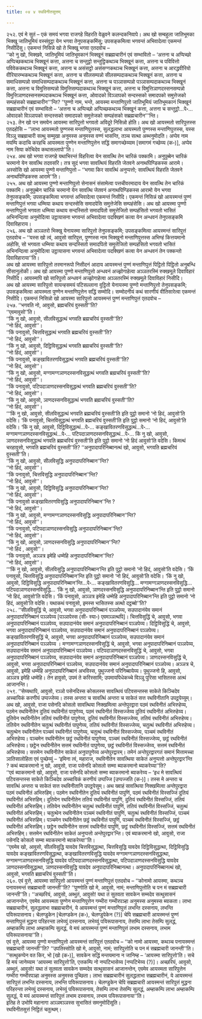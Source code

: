 ```yaml
---
title: ०४ ४ रथविनीतसुत्तम्

---
```


२५२. एवं मे सुतं – एकं समयं भगवा राजगहे विहरति वेळुवने कलन्दकनिवापे। अथ खो सम्बहुला जातिभूमका भिक्खू जातिभूमियं वस्संवुट्ठा येन भगवा तेनुपसङ्कमिंसु; उपसङ्कमित्वा भगवन्तं अभिवादेत्वा एकमन्तं निसीदिंसु। एकमन्तं निसिन्ने खो ते भिक्खू भगवा एतदवोच –  
‘‘को नु खो, भिक्खवे, जातिभूमियं जातिभूमकानं भिक्खूनं सब्रह्मचारीनं एवं सम्भावितो – ‘अत्तना च अप्पिच्छो अप्पिच्छकथञ्च भिक्खूनं कत्ता, अत्तना च सन्तुट्ठो सन्तुट्ठिकथञ्च भिक्खूनं कत्ता, अत्तना च पविवित्तो पविवेककथञ्च भिक्खूनं कत्ता, अत्तना च असंसट्ठो असंसग्गकथञ्च भिक्खूनं कत्ता, अत्तना च आरद्धवीरियो वीरियारम्भकथञ्च भिक्खूनं कत्ता, अत्तना च सीलसम्पन्नो सीलसम्पदाकथञ्च भिक्खूनं कत्ता, अत्तना च समाधिसम्पन्नो समाधिसम्पदाकथञ्च भिक्खूनं कत्ता, अत्तना च पञ्ञासम्पन्नो पञ्ञासम्पदाकथञ्च भिक्खूनं कत्ता, अत्तना च विमुत्तिसम्पन्नो विमुत्तिसम्पदाकथञ्च भिक्खूनं कत्ता, अत्तना च विमुत्तिञाणदस्सनसम्पन्नो विमुत्तिञाणदस्सनसम्पदाकथञ्च भिक्खूनं कत्ता, ओवादको विञ्ञापको सन्दस्सको समादपको समुत्तेजको सम्पहंसको सब्रह्मचारीन’’’न्ति? ‘‘पुण्णो नाम, भन्ते, आयस्मा मन्ताणिपुत्तो जातिभूमियं जातिभूमकानं भिक्खूनं सब्रह्मचारीनं एवं सम्भावितो – ‘अत्तना च अप्पिच्छो अप्पिच्छकथञ्च भिक्खूनं कत्ता, अत्तना च सन्तुट्ठो…पे॰… ओवादको विञ्ञापको सन्दस्सको समादपको समुत्तेजको सम्पहंसको सब्रह्मचारीन’’’न्ति।  
२५३. तेन खो पन समयेन आयस्मा सारिपुत्तो भगवतो अविदूरे निसिन्नो होति। अथ खो आयस्मतो सारिपुत्तस्स एतदहोसि – ‘‘लाभा आयस्मतो पुण्णस्स मन्ताणिपुत्तस्स, सुलद्धलाभा आयस्मतो पुण्णस्स मन्ताणिपुत्तस्स, यस्स विञ्ञू सब्रह्मचारी सत्थु सम्मुखा अनुमस्स अनुमस्स वण्णं भासन्ति, तञ्च सत्था अब्भनुमोदति। अप्पेव नाम मयम्पि कदाचि करहचि आयस्मता पुण्णेन मन्ताणिपुत्तेन सद्धिं समागच्छेय्याम [समागमं गच्छेय्य (क॰)], अप्पेव नाम सिया कोचिदेव कथासल्लापो’’ति।  
२५४. अथ खो भगवा राजगहे यथाभिरन्तं विहरित्वा येन सावत्थि तेन चारिकं पक्कामि। अनुपुब्बेन चारिकं चरमानो येन सावत्थि तदवसरि। तत्र सुदं भगवा सावत्थियं विहरति जेतवने अनाथपिण्डिकस्स आरामे। अस्सोसि खो आयस्मा पुण्णो मन्ताणिपुत्तो – ‘‘भगवा किर सावत्थिं अनुप्पत्तो; सावत्थियं विहरति जेतवने अनाथपिण्डिकस्स आरामे’’ति।  
२५५. अथ खो आयस्मा पुण्णो मन्ताणिपुत्तो सेनासनं संसामेत्वा पत्तचीवरमादाय येन सावत्थि तेन चारिकं पक्कामि। अनुपुब्बेन चारिकं चरमानो येन सावत्थि जेतवनं अनाथपिण्डिकस्स आरामो येन भगवा तेनुपसङ्कमि; उपसङ्कमित्वा भगवन्तं अभिवादेत्वा एकमन्तं निसीदि। एकमन्तं निसिन्नं खो आयस्मन्तं पुण्णं मन्ताणिपुत्तं भगवा धम्मिया कथाय सन्दस्सेसि समादपेसि समुत्तेजेसि सम्पहंसेसि। अथ खो आयस्मा पुण्णो मन्ताणिपुत्तो भगवता धम्मिया कथाय सन्दस्सितो समादपितो समुत्तेजितो सम्पहंसितो भगवतो भासितं अभिनन्दित्वा अनुमोदित्वा उट्ठायासना भगवन्तं अभिवादेत्वा पदक्खिणं कत्वा येन अन्धवनं तेनुपसङ्कमि दिवाविहाराय।  
२५६. अथ खो अञ्ञतरो भिक्खु येनायस्मा सारिपुत्तो तेनुपसङ्कमि; उपसङ्कमित्वा आयस्मन्तं सारिपुत्तं एतदवोच – ‘‘यस्स खो त्वं, आवुसो सारिपुत्त, पुण्णस्स नाम भिक्खुनो मन्ताणिपुत्तस्स अभिण्हं कित्तयमानो अहोसि, सो भगवता धम्मिया कथाय सन्दस्सितो समादपितो समुत्तेजितो सम्पहंसितो भगवतो भासितं अभिनन्दित्वा अनुमोदित्वा उट्ठायासना भगवन्तं अभिवादेत्वा पदक्खिणं कत्वा येन अन्धवनं तेन पक्कन्तो दिवाविहाराया’’ति।  
अथ खो आयस्मा सारिपुत्तो तरमानरूपो निसीदनं आदाय आयस्मन्तं पुण्णं मन्ताणिपुत्तं पिट्ठितो पिट्ठितो अनुबन्धि सीसानुलोकी। अथ खो आयस्मा पुण्णो मन्ताणिपुत्तो अन्धवनं अज्झोगाहेत्वा अञ्ञतरस्मिं रुक्खमूले दिवाविहारं निसीदि। आयस्मापि खो सारिपुत्तो अन्धवनं अज्झोगाहेत्वा अञ्ञतरस्मिं रुक्खमूले दिवाविहारं निसीदि।  
अथ खो आयस्मा सारिपुत्तो सायन्हसमयं पटिसल्लाना वुट्ठितो येनायस्मा पुण्णो मन्ताणिपुत्तो तेनुपसङ्कमि; उपसङ्कमित्वा आयस्मता पुण्णेन मन्ताणिपुत्तेन सद्धिं सम्मोदि। सम्मोदनीयं कथं सारणीयं वीतिसारेत्वा एकमन्तं निसीदि। एकमन्तं निसिन्नो खो आयस्मा सारिपुत्तो आयस्मन्तं पुण्णं मन्ताणिपुत्तं एतदवोच –  
२५७. ‘‘भगवति नो, आवुसो, ब्रह्मचरियं वुस्सती’’ति?  
‘‘एवमावुसो’’ति।  
‘‘किं नु खो, आवुसो, सीलविसुद्धत्थं भगवति ब्रह्मचरियं वुस्सती’’ति?  
‘‘नो हिदं, आवुसो’’।  
‘‘किं पनावुसो, चित्तविसुद्धत्थं भगवति ब्रह्मचरियं वुस्सती’’ति?  
‘‘नो हिदं, आवुसो’’।  
‘‘किं नु खो, आवुसो, दिट्ठिविसुद्धत्थं भगवति ब्रह्मचरियं वुस्सती’’ति?  
‘‘नो हिदं, आवुसो’’।  
‘‘किं पनावुसो, कङ्खावितरणविसुद्धत्थं भगवति ब्रह्मचरियं वुस्सती’’ति?  
‘‘नो हिदं, आवुसो’’।  
‘‘किं नु खो, आवुसो, मग्गामग्गञाणदस्सनविसुद्धत्थं भगवति ब्रह्मचरियं वुस्सती’’ति?  
‘‘नो हिदं, आवुसो’’।  
‘‘किं पनावुसो, पटिपदाञाणदस्सनविसुद्धत्थं भगवति ब्रह्मचरियं वुस्सती’’ति?  
‘‘नो हिदं, आवुसो’’।  
‘‘किं नु खो, आवुसो, ञाणदस्सनविसुद्धत्थं भगवति ब्रह्मचरियं वुस्सती’’ति?  
‘‘नो हिदं, आवुसो’’।  
‘‘‘किं नु खो, आवुसो, सीलविसुद्धत्थं भगवति ब्रह्मचरियं वुस्सती’ति इति पुट्ठो समानो ‘नो हिदं, आवुसो’ति वदेसि। ‘किं पनावुसो, चित्तविसुद्धत्थं भगवति ब्रह्मचरियं वुस्सती’ति इति पुट्ठो समानो ‘नो हिदं, आवुसो’ति वदेसि। ‘किं नु खो, आवुसो, दिट्ठिविसुद्धत्थं…पे॰… कङ्खावितरणविसुद्धत्थं…पे॰… मग्गामग्गञाणदस्सनविसुद्धत्थं…पे॰… पटिपदाञाणदस्सनविसुद्धत्थं…पे॰… किं नु खो, आवुसो, ञाणदस्सनविसुद्धत्थं भगवति ब्रह्मचरियं वुस्सती’ति इति पुट्ठो समानो ‘नो हिदं आवुसो’ति वदेसि। किमत्थं चरहावुसो, भगवति ब्रह्मचरियं वुस्सती’’ति? ‘‘अनुपादापरिनिब्बानत्थं खो, आवुसो, भगवति ब्रह्मचरियं वुस्सती’’ति।  
‘‘किं नु खो, आवुसो, सीलविसुद्धि अनुपादापरिनिब्बान’’न्ति?  
‘‘नो हिदं, आवुसो’’।  
‘‘किं पनावुसो, चित्तविसुद्धि अनुपादापरिनिब्बान’’न्ति?  
‘‘नो हिदं, आवुसो’’।  
‘‘किं नु खो, आवुसो, दिट्ठिविसुद्धि अनुपादापरिनिब्बान’’न्ति?  
‘‘नो हिदं, आवुसो’’।  
‘‘किं पनावुसो कङ्खावितरणविसुद्धि अनुपादापरिनिब्बान’’न्ति ?  
‘‘नो हिदं, आवुसो’’।  
‘‘किं नु खो, आवुसो, मग्गामग्गञाणदस्सनविसुद्धि अनुपादापरिनिब्बान’’न्ति?  
‘‘नो हिदं, आवुसो’’।  
‘‘किं पनावुसो, पटिपदाञाणदस्सनविसुद्धि अनुपादापरिनिब्बान’’न्ति?  
‘‘नो हिदं, आवुसो’’।  
‘‘किं नु खो, आवुसो, ञाणदस्सनविसुद्धि अनुपादापरिनिब्बान’’न्ति?  
‘‘नो हिदं , आवुसो’’।  
‘‘किं पनावुसो, अञ्ञत्र इमेहि धम्मेहि अनुपादापरिनिब्बान’’न्ति?  
‘‘नो हिदं, आवुसो’’।  
‘‘‘किं नु खो, आवुसो, सीलविसुद्धि अनुपादापरिनिब्बान’न्ति इति पुट्ठो समानो ‘नो हिदं, आवुसो’ति वदेसि। ‘किं पनावुसो, चित्तविसुद्धि अनुपादापरिनिब्बान’न्ति इति पुट्ठो समानो ‘नो हिदं, आवुसो’ति वदेसि। ‘किं नु खो, आवुसो, दिट्ठिविसुद्धि अनुपादापरिनिब्बान’न्ति…पे॰… कङ्खावितरणविसुद्धि… मग्गामग्गञाणदस्सनविसुद्धि… पटिपदाञाणदस्सनविसुद्धि… ‘किं नु खो, आवुसो, ञाणदस्सनविसुद्धि अनुपादापरिनिब्बान’न्ति इति पुट्ठो समानो ‘नो हिदं, आवुसो’ति वदेसि। ‘किं पनावुसो, अञ्ञत्र इमेहि धम्मेहि अनुपादापरिनिब्बान’न्ति इति पुट्ठो समानो ‘नो हिदं, आवुसो’ति वदेसि। यथाकथं पनावुसो, इमस्स भासितस्स अत्थो दट्ठब्बो’’ति?  
२५८. ‘‘सीलविसुद्धिं चे, आवुसो, भगवा अनुपादापरिनिब्बानं पञ्ञपेय्य, सउपादानंयेव समानं अनुपादापरिनिब्बानं पञ्ञपेय्य [पञ्ञापेस्स (सी॰ स्या॰) एवमञ्ञत्थपि]। चित्तविसुद्धिं चे, आवुसो, भगवा अनुपादापरिनिब्बानं पञ्ञपेय्य, सउपादानंयेव समानं अनुपादापरिनिब्बानं पञ्ञपेय्य। दिट्ठिविसुद्धिं चे, आवुसो, भगवा अनुपादापरिनिब्बानं पञ्ञपेय्य, सउपादानंयेव समानं अनुपादापरिनिब्बानं पञ्ञपेय्य। कङ्खावितरणविसुद्धिं चे, आवुसो, भगवा अनुपादापरिनिब्बानं पञ्ञपेय्य, सउपादानंयेव समानं अनुपादापरिनिब्बानं पञ्ञपेय्य । मग्गामग्गञाणदस्सनविसुद्धिं चे, आवुसो, भगवा अनुपादापरिनिब्बानं पञ्ञपेय्य, सउपादानंयेव समानं अनुपादापरिनिब्बानं पञ्ञपेय्य। पटिपदाञाणदस्सनविसुद्धिं चे, आवुसो, भगवा अनुपादापरिनिब्बानं पञ्ञपेय्य, सउपादानंयेव समानं अनुपादापरिनिब्बानं पञ्ञपेय्य। ञाणदस्सनविसुद्धिं चे, आवुसो, भगवा अनुपादापरिनिब्बानं पञ्ञपेय्य, सउपादानंयेव समानं अनुपादापरिनिब्बानं पञ्ञपेय्य। अञ्ञत्र चे, आवुसो, इमेहि धम्मेहि अनुपादापरिनिब्बानं अभविस्स, पुथुज्जनो परिनिब्बायेय्य। पुथुज्जनो हि, आवुसो, अञ्ञत्र इमेहि धम्मेहि। तेन हावुसो, उपमं ते करिस्सामि; उपमायपिधेकच्चे विञ्ञू पुरिसा भासितस्स अत्थं आजानन्ति।  
२५९. ‘‘सेय्यथापि, आवुसो, रञ्ञो पसेनदिस्स कोसलस्स सावत्थियं पटिवसन्तस्स साकेते किञ्चिदेव अच्चायिकं करणीयं उप्पज्जेय्य। तस्स अन्तरा च सावत्थिं अन्तरा च साकेतं सत्त रथविनीतानि उपट्ठपेय्युम्। अथ खो, आवुसो, राजा पसेनदि कोसलो सावत्थिया निक्खमित्वा अन्तेपुरद्वारा पठमं रथविनीतं अभिरुहेय्य, पठमेन रथविनीतेन दुतियं रथविनीतं पापुणेय्य, पठमं रथविनीतं विस्सज्जेय्य दुतियं रथविनीतं अभिरुहेय्य। दुतियेन रथविनीतेन ततियं रथविनीतं पापुणेय्य, दुतियं रथविनीतं विस्सज्जेय्य, ततियं रथविनीतं अभिरुहेय्य। ततियेन रथविनीतेन चतुत्थं रथविनीतं पापुणेय्य, ततियं रथविनीतं विस्सज्जेय्य, चतुत्थं रथविनीतं अभिरुहेय्य। चतुत्थेन रथविनीतेन पञ्चमं रथविनीतं पापुणेय्य, चतुत्थं रथविनीतं विस्सज्जेय्य, पञ्चमं रथविनीतं अभिरुहेय्य। पञ्चमेन रथविनीतेन छट्ठं रथविनीतं पापुणेय्य, पञ्चमं रथविनीतं विस्सज्जेय्य, छट्ठं रथविनीतं अभिरुहेय्य। छट्ठेन रथविनीतेन सत्तमं रथविनीतं पापुणेय्य, छट्ठं रथविनीतं विस्सज्जेय्य, सत्तमं रथविनीतं अभिरुहेय्य। सत्तमेन रथविनीतेन साकेतं अनुपापुणेय्य अन्तेपुरद्वारम्। तमेनं अन्तेपुरद्वारगतं समानं मित्तामच्चा ञातिसालोहिता एवं पुच्छेय्युं – ‘इमिना त्वं, महाराज, रथविनीतेन सावत्थिया साकेतं अनुप्पत्तो अन्तेपुरद्वार’न्ति ? कथं ब्याकरमानो नु खो, आवुसो, राजा पसेनदि कोसलो सम्मा ब्याकरमानो ब्याकरेय्या’’ति?  
‘‘एवं ब्याकरमानो खो, आवुसो, राजा पसेनदि कोसलो सम्मा ब्याकरमानो ब्याकरेय्य – ‘इध मे सावत्थियं पटिवसन्तस्स साकेते किञ्चिदेव अच्चायिकं करणीयं उप्पज्जि [उप्पज्जति (क॰)]। तस्स मे अन्तरा च सावत्थिं अन्तरा च साकेतं सत्त रथविनीतानि उपट्ठपेसुम्। अथ ख्वाहं सावत्थिया निक्खमित्वा अन्तेपुरद्वारा पठमं रथविनीतं अभिरुहिम्। पठमेन रथविनीतेन दुतियं रथविनीतं पापुणिं, पठमं रथविनीतं विस्सज्जिं दुतियं रथविनीतं अभिरुहिम्। दुतियेन रथविनीतेन ततियं रथविनीतं पापुणिं, दुतियं रथविनीतं विस्सज्जिं, ततियं रथविनीतं अभिरुहिम्। ततियेन रथविनीतेन चतुत्थं रथविनीतं पापुणिं, ततियं रथविनीतं विस्सज्जिं, चतुत्थं रथविनीतं अभिरुहिम्। चतुत्थेन रथविनीतेन पञ्चमं रथविनीतं पापुणिं, चतुत्थं रथविनीतं विस्सज्जिं, पञ्चमं रथविनीतं अभिरुहिम्। पञ्चमेन रथविनीतेन छट्ठं रथविनीतं पापुणिं, पञ्चमं रथविनीतं विस्सज्जिं, छट्ठं रथविनीतं अभिरुहिम्। छट्ठेन रथविनीतेन सत्तमं रथविनीतं पापुणिं, छट्ठं रथविनीतं विस्सज्जिं, सत्तमं रथविनीतं अभिरुहिम्। सत्तमेन रथविनीतेन साकेतं अनुप्पत्तो अन्तेपुरद्वार’न्ति। एवं ब्याकरमानो खो, आवुसो, राजा पसेनदि कोसलो सम्मा ब्याकरमानो ब्याकरेय्या’’ति।  
‘‘एवमेव खो, आवुसो, सीलविसुद्धि यावदेव चित्तविसुद्धत्था, चित्तविसुद्धि यावदेव दिट्ठिविसुद्धत्था, दिट्ठिविसुद्धि यावदेव कङ्खावितरणविसुद्धत्था, कङ्खावितरणविसुद्धि यावदेव मग्गामग्गञाणदस्सनविसुद्धत्था, मग्गामग्गञाणदस्सनविसुद्धि यावदेव पटिपदाञाणदस्सनविसुद्धत्था, पटिपदाञाणदस्सनविसुद्धि यावदेव ञाणदस्सनविसुद्धत्था, ञाणदस्सनविसुद्धि यावदेव अनुपादापरिनिब्बानत्था। अनुपादापरिनिब्बानत्थं खो, आवुसो, भगवति ब्रह्मचरियं वुस्सती’’ति।  
२६०. एवं वुत्ते, आयस्मा सारिपुत्तो आयस्मन्तं पुण्णं मन्ताणिपुत्तं एतदवोच – ‘‘कोनामो आयस्मा, कथञ्च पनायस्मन्तं सब्रह्मचारी जानन्ती’’ति? ‘‘पुण्णोति खो मे, आवुसो, नामं; मन्ताणिपुत्तोति च पन मं सब्रह्मचारी जानन्ती’’ति। ‘‘अच्छरियं, आवुसो, अब्भुतं, आवुसो! यथा तं सुतवता सावकेन सम्मदेव सत्थुसासनं आजानन्तेन, एवमेव आयस्मता पुण्णेन मन्ताणिपुत्तेन गम्भीरा गम्भीरपञ्हा अनुमस्स अनुमस्स ब्याकता। लाभा सब्रह्मचारीनं, सुलद्धलाभा सब्रह्मचारीनं, ये आयस्मन्तं पुण्णं मन्ताणिपुत्तं लभन्ति दस्सनाय, लभन्ति पयिरूपासनाय। चेलण्डुकेन [चेलण्डकेन (क॰), चेलण्डुपेकेन (?)] चेपि सब्रह्मचारी आयस्मन्तं पुण्णं मन्ताणिपुत्तं मुद्धना परिहरन्ता लभेय्युं दस्सनाय, लभेय्युं पयिरूपासनाय, तेसम्पि लाभा तेसम्पि सुलद्धं, अम्हाकम्पि लाभा अम्हाकम्पि सुलद्धं, ये मयं आयस्मन्तं पुण्णं मन्ताणिपुत्तं लभाम दस्सनाय, लभाम पयिरूपासनाया’’ति।  
एवं वुत्ते, आयस्मा पुण्णो मन्ताणिपुत्तो आयस्मन्तं सारिपुत्तं एतदवोच – ‘‘को नामो आयस्मा, कथञ्च पनायस्मन्तं सब्रह्मचारी जानन्ती’’ति? ‘‘उपतिस्सोति खो मे, आवुसो, नामं; सारिपुत्तोति च पन मं सब्रह्मचारी जानन्ती’’ति। ‘‘सत्थुकप्पेन वत किर, भो [खो (क॰)], सावकेन सद्धिं मन्तयमाना न जानिम्ह – ‘आयस्मा सारिपुत्तो’ति। सचे हि मयं जानेय्याम ‘आयस्मा सारिपुत्तो’ति, एत्तकम्पि नो नप्पटिभासेय्य [नप्पटिभेय्य (?)]। अच्छरियं, आवुसो, अब्भुतं, आवुसो! यथा तं सुतवता सावकेन सम्मदेव सत्थुसासनं आजानन्तेन, एवमेव आयस्मता सारिपुत्तेन गम्भीरा गम्भीरपञ्हा अनुमस्स अनुमस्स पुच्छिता। लाभा सब्रह्मचारीनं सुलद्धलाभा सब्रह्मचारीनं, ये आयस्मन्तं सारिपुत्तं लभन्ति दस्सनाय, लभन्ति पयिरूपासनाय। चेलण्डुकेन चेपि सब्रह्मचारी आयस्मन्तं सारिपुत्तं मुद्धना परिहरन्ता लभेय्युं दस्सनाय, लभेय्युं पयिरूपासनाय, तेसम्पि लाभा तेसम्पि सुलद्धं, अम्हाकम्पि लाभा अम्हाकम्पि सुलद्धं, ये मयं आयस्मन्तं सारिपुत्तं लभाम दस्सनाय, लभाम पयिरूपासनाया’’ति।  
इतिह ते उभोपि महानागा अञ्ञमञ्ञस्स सुभासितं समनुमोदिंसूति।  
रथविनीतसुत्तं निट्ठितं चतुत्थम्।  

